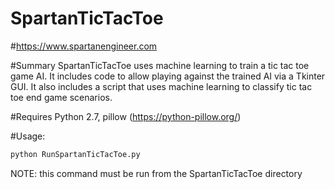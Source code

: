 # SpartanTicTacToe

#https://www.spartanengineer.com

#Summary
SpartanTicTacToe uses machine learning to train a tic tac toe game AI.  It includes code to allow playing against the trained AI via a Tkinter GUI.  It also includes a script that uses machine learning to classify tic tac toe end game scenarios.

#Requires
Python 2.7, pillow (https://python-pillow.org/)

#Usage:
```sh
python RunSpartanTicTacToe.py
```
NOTE: this command must be run from the SpartanTicTacToe directory
